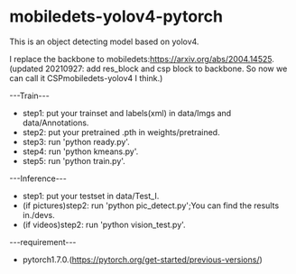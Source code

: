 # mobiledets-yolov4-pytorch
This is an object detecting model based on yolov4.

I replace the backbone to mobiledets:https://arxiv.org/abs/2004.14525.
(updated 20210927: add res_block and csp block to backbone. So now we can call it CSPmobiledets-yolov4 I think.)

---Train---
- step1: put your trainset and labels(xml) in data/Imgs and data/Annotations.
- step2: put your pretrained .pth in weights/pretrained.
- step3: run 'python ready.py'.
- step4: run 'python kmeans.py'.
- step5: run 'python train.py'.

---Inference---
- step1: put your testset in data/Test_I.
- (if pictures)step2: run 'python pic_detect.py';You can find the results in./devs.
- (if videos)step2: run 'python vision_test.py'.

---requirement---
- pytorch1.7.0.(https://pytorch.org/get-started/previous-versions/)
